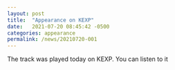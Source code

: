 ```yaml
---
layout: post
title:  "Appearance on KEXP"
date:   2021-07-20 08:45:42 -0500
categories: appearance
permalink: /news/20210720-001
---
```


The track was played today on KEXP. You can<!--more--> listen to it